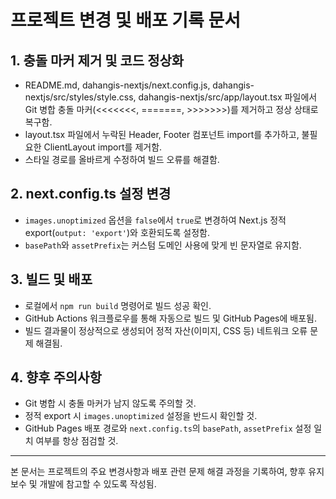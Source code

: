 # 프로젝트 변경 및 배포 기록 문서

## 1. 충돌 마커 제거 및 코드 정상화
- README.md, dahangis-nextjs/next.config.js, dahangis-nextjs/src/styles/style.css, dahangis-nextjs/src/app/layout.tsx 파일에서 Git 병합 충돌 마커(<<<<<<<, =======, >>>>>>>)를 제거하고 정상 상태로 복구함.
- layout.tsx 파일에서 누락된 Header, Footer 컴포넌트 import를 추가하고, 불필요한 ClientLayout import를 제거함.
- 스타일 경로를 올바르게 수정하여 빌드 오류를 해결함.

## 2. next.config.ts 설정 변경
- `images.unoptimized` 옵션을 `false`에서 `true`로 변경하여 Next.js 정적 export(`output: 'export'`)와 호환되도록 설정함.
- `basePath`와 `assetPrefix`는 커스텀 도메인 사용에 맞게 빈 문자열로 유지함.

## 3. 빌드 및 배포
- 로컬에서 `npm run build` 명령어로 빌드 성공 확인.
- GitHub Actions 워크플로우를 통해 자동으로 빌드 및 GitHub Pages에 배포됨.
- 빌드 결과물이 정상적으로 생성되어 정적 자산(이미지, CSS 등) 네트워크 오류 문제 해결됨.

## 4. 향후 주의사항
- Git 병합 시 충돌 마커가 남지 않도록 주의할 것.
- 정적 export 시 `images.unoptimized` 설정을 반드시 확인할 것.
- GitHub Pages 배포 경로와 `next.config.ts`의 `basePath`, `assetPrefix` 설정 일치 여부를 항상 점검할 것.

---

본 문서는 프로젝트의 주요 변경사항과 배포 관련 문제 해결 과정을 기록하여, 향후 유지보수 및 개발에 참고할 수 있도록 작성됨.
